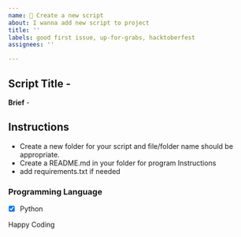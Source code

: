 ```yaml
---
name: 🚀 Create a new script
about: I wanna add new script to project
title: ''
labels: good first issue, up-for-grabs, hacktoberfest
assignees: ''

---
```


## Script Title -

**Brief** -

## Instructions

- Create a new folder for your script and file/folder name should be appropriate.
- Create a README.md in your folder for program Instructions
- add requirements.txt if needed

### Programming Language

- [x] Python

Happy Coding

